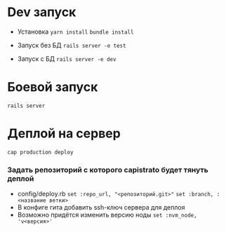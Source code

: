 # Dev запуск
- Установка
```yarn install```
```bundle install```

- Запуск без БД
```rails server -e test```

- Запуск с БД
```rails server -e dev```

# Боевой запуск
```rails server```

# Деплой на сервер
```cap production deploy```

### Задать репозиторий с которого capistrato будет тянуть деплой
- config/deploy.rb
```set :repo_url, "<репозиторий.git>"```
```set :branch, :<название ветки>```
- В конфиге гита добавить ssh-ключ сервера для деплоя
- Возможно придётся изменить версию ноды 
```set :nvm_node, 'v<версия>'```